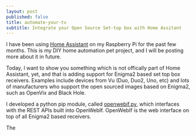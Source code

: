 ```yaml
---
layout: post
published: false
title: automate-your-tv
subtitle: Integrate your Open Source Set-top box with Home Assitant
---
```

I have been using [Home Assistant][1] on my Raspberry Pi for the past few months. This is my DIY home automation pet project, and I will be posting more about it in future.

Today, I want to show you something which is not offically part of Home Assistant, yet, and that is adding support for Enigma2 based set top box receivers. Examples include devices from Vu (Duo, Duo2, Uno, etc) and lots of manufacturers who support the open sourced images based on Enigma2, such as OpenVix and Black Hole.

I developed a python pip module, called [openwebif.py][2], which interfaces with the REST APIs built into OpenWebIf. OpenWebIf is the web interface on top of all Enigma2 based receivers.

The 


[1]: https://home-assistant.io
[2]: https://github.com/fbradyirl/openwebif.py
